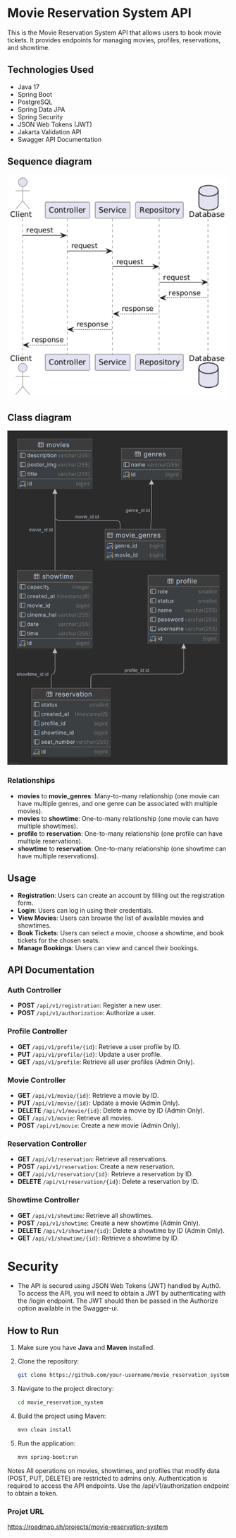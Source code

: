 # Movie Reservation System API

This is the Movie Reservation System API that allows users to book movie tickets. It provides endpoints for managing
movies, profiles, reservations, and showtime.

## Technologies Used
- Java 17
- Spring Boot
- PostgreSQL
- Spring Data JPA
- Spring Security
- JSON Web Tokens (JWT)
- Jakarta Validation API
- Swagger API Documentation

## Sequence diagram
<img src="docs/sequence.png" width="500">

## Class diagram
<img src="docs/public.png" width="500">

### Relationships
- **movies** to **movie_genres**: Many-to-many relationship (one movie can have multiple genres, and one genre can be associated with multiple movies).
- **movies** to **showtime**: One-to-many relationship (one movie can have multiple showtimes).
- **profile** to **reservation**: One-to-many relationship (one profile can have multiple reservations).
- **showtime** to **reservation**: One-to-many relationship (one showtime can have multiple reservations).

## Usage
- **Registration**: Users can create an account by filling out the registration form.
- **Login**: Users can log in using their credentials.
- **View Movies**: Users can browse the list of available movies and showtimes.
- **Book Tickets**: Users can select a movie, choose a showtime, and book tickets for the chosen seats.
- **Manage Bookings**: Users can view and cancel their bookings.

## API Documentation

### Auth Controller
- **POST** `/api/v1/registration`: Register a new user.
- **POST** `/api/v1/authorization`: Authorize a user.

### Profile Controller
- **GET** `/api/v1/profile/{id}`: Retrieve a user profile by ID.
- **PUT** `/api/v1/profile/{id}`: Update a user profile.
- **GET** `/api/v1/profile`: Retrieve all user profiles (Admin Only).

### Movie Controller
- **GET** `/api/v1/movie/{id}`: Retrieve a movie by ID.
- **PUT** `/api/v1/movie/{id}`: Update a movie (Admin Only).
- **DELETE** `/api/v1/movie/{id}`: Delete a movie by ID (Admin Only).
- **GET** `/api/v1/movie`: Retrieve all movies.
- **POST** `/api/v1/movie`: Create a new movie (Admin Only).

### Reservation Controller
- **GET** `/api/v1/reservation`: Retrieve all reservations.
- **POST** `/api/v1/reservation`: Create a new reservation.
- **GET** `/api/v1/reservation/{id}`: Retrieve a reservation by ID.
- **DELETE** `/api/v1/reservation/{id}`: Delete a reservation by ID.

### Showtime Controller
- **GET** `/api/v1/showtime`: Retrieve all showtimes.
- **POST** `/api/v1/showtime`: Create a new showtime (Admin Only).
- **DELETE** `/api/v1/showtime/{id}`: Delete a showtime by ID (Admin Only).
- **GET** `/api/v1/showtime/{id}`: Retrieve a showtime by ID.

# Security
- The API is secured using JSON Web Tokens (JWT) handled by Auth0. To access the API, you will need to obtain a JWT by authenticating with the /login endpoint. The JWT should then be passed in the Authorize option available in the Swagger-ui.


## How to Run

1. Make sure you have **Java** and **Maven** installed.
2. Clone the repository:
   ```bash
   git clone https://github.com/your-username/movie_reservation_system.git
3. Navigate to the project directory:

   ```bash
   cd movie_reservation_system

4. Build the project using Maven:
   ```bash
   mvn clean install

5. Run the application:
   ```bash
   mvn spring-boot:run

Notes
All operations on movies, showtimes, and profiles that modify data (POST, PUT, DELETE) are restricted to admins only.
Authentication is required to access the API endpoints. Use the /api/v1/authorization endpoint to obtain a token.

### Projet URL
https://roadmap.sh/projects/movie-reservation-system